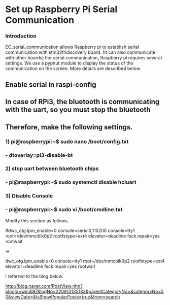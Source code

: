 # Set up Raspberry Pi Serial Communication
### Introduction
EC_serial_communication allows Raspberry pi to establish serial communication with stm32f4discovery board.
(It can also communicate with other boards)
For serial communication, Raspberry pi requires several settings.
We use a pypnut module to display the status of the communication on the screen.
More details are described below.
## Enable serial in raspi-config
## In case of RPi3, the bluetooth is communicating with the uart, so you must stop the bluetooth
## Therefore, make the following settings.
### 1) pi@raspberrypi:~$ sudo nano /boot/config.txt
###    - dtoverlay=pi3-disable-bt
### 2) stop uart between bluetooth chips
###    - pi@raspberrypi:~$ sudo systemctl disable hciuart
### 3) Disable Console
###   - pi@raspberrypi:~$ sudo vi /boot/cmdline.txt

Modify this section as follows.

#dwc_otg.lpm_enable=0 console=serial0,115200 console=tty1 root=/dev/mmcblk0p2 rootfstype=ext4 elevator=deadline fsck.repair=yes rootwait

->

dwc_otg.lpm_enable=0 console=tty1 root=/dev/mmcblk0p2 rootfstype=ext4 elevator=deadline fsck.repair=yes rootwait

I referred to the blog below.

http://blog.naver.com/PostView.nhn?blogId=windi97&logNo=220913135183&parentCategoryNo=&categoryNo=50&viewDate=&isShowPopularPosts=true&from=search
